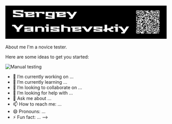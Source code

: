 [![Header](https://github.com/SergeyYan/SergeyYan/blob/assets/Header.png)](https://hh.ru/resume/eb558dc4ff032efb870039ed1f4979414f3574)

About me
I'm a novice tester.

Here are some ideas to get you started:

![Manual testing](https://img.shields.io/badge/-Manual_testing-blue?style=plastic&logo=flutter")

- 🔭 I’m currently working on ...
- 🌱 I’m currently learning ...
- 👯 I’m looking to collaborate on ...
- 🤔 I’m looking for help with ...
- 💬 Ask me about ...
- 📫 How to reach me: ...
- 😄 Pronouns: ...
- ⚡ Fun fact: ...
-->
